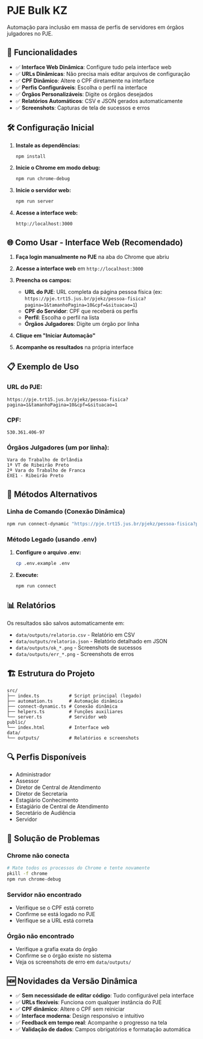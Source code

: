 # PJE Bulk KZ

Automação para inclusão em massa de perfis de servidores em órgãos julgadores no PJE.

## 🚀 Funcionalidades

- ✅ **Interface Web Dinâmica**: Configure tudo pela interface web
- ✅ **URLs Dinâmicas**: Não precisa mais editar arquivos de configuração
- ✅ **CPF Dinâmico**: Altere o CPF diretamente na interface
- ✅ **Perfis Configuráveis**: Escolha o perfil na interface
- ✅ **Órgãos Personalizáveis**: Digite os órgãos desejados
- ✅ **Relatórios Automáticos**: CSV e JSON gerados automaticamente
- ✅ **Screenshots**: Capturas de tela de sucessos e erros

## 🛠️ Configuração Inicial

1. **Instale as dependências:**
   ```bash
   npm install
   ```

2. **Inicie o Chrome em modo debug:**
   ```bash
   npm run chrome-debug
   ```

3. **Inicie o servidor web:**
   ```bash
   npm run server
   ```

4. **Acesse a interface web:**
   ```
   http://localhost:3000
   ```

## 🌐 Como Usar - Interface Web (Recomendado)

1. **Faça login manualmente no PJE** na aba do Chrome que abriu

2. **Acesse a interface web** em `http://localhost:3000`

3. **Preencha os campos:**
   - **URL do PJE**: URL completa da página pessoa física (ex: `https://pje.trt15.jus.br/pjekz/pessoa-fisica?pagina=1&tamanhoPagina=10&cpf=&situacao=1`)
   - **CPF do Servidor**: CPF que receberá os perfis
   - **Perfil**: Escolha o perfil na lista
   - **Órgãos Julgadores**: Digite um órgão por linha

4. **Clique em "Iniciar Automação"**

5. **Acompanhe os resultados** na própria interface

## 📋 Exemplo de Uso

### URL do PJE:
```
https://pje.trt15.jus.br/pjekz/pessoa-fisica?pagina=1&tamanhoPagina=10&cpf=&situacao=1
```

### CPF:
```
530.361.406-97
```

### Órgãos Julgadores (um por linha):
```
Vara do Trabalho de Orlândia
1ª VT de Ribeirão Preto
2ª Vara do Trabalho de Franca
EXE1 - Ribeirão Preto
```

## 🔧 Métodos Alternativos

### Linha de Comando (Conexão Dinâmica)

```bash
npm run connect-dynamic "https://pje.trt15.jus.br/pjekz/pessoa-fisica?pagina=1&tamanhoPagina=10&cpf=&situacao=1" "530.361.406-97" "Servidor" "Vara do Trabalho de Orlândia,1ª VT de Ribeirão Preto"
```

### Método Legado (usando .env)

1. **Configure o arquivo .env:**
   ```bash
   cp .env.example .env
   ```

2. **Execute:**
   ```bash
   npm run connect
   ```

## 📊 Relatórios

Os resultados são salvos automaticamente em:
- `data/outputs/relatorio.csv` - Relatório em CSV
- `data/outputs/relatorio.json` - Relatório detalhado em JSON
- `data/outputs/ok_*.png` - Screenshots de sucessos
- `data/outputs/err_*.png` - Screenshots de erros

## 🏗️ Estrutura do Projeto

```
src/
├── index.ts           # Script principal (legado)
├── automation.ts      # Automação dinâmica
├── connect-dynamic.ts # Conexão dinâmica
├── helpers.ts         # Funções auxiliares
└── server.ts          # Servidor web
public/
└── index.html         # Interface web
data/
└── outputs/           # Relatórios e screenshots
```

## 🔍 Perfis Disponíveis

- Administrador
- Assessor
- Diretor de Central de Atendimento
- Diretor de Secretaria
- Estagiário Conhecimento
- Estagiário de Central de Atendimento
- Secretário de Audiência
- Servidor

## 🚨 Solução de Problemas

### Chrome não conecta
```bash
# Mate todos os processos do Chrome e tente novamente
pkill -f chrome
npm run chrome-debug
```

### Servidor não encontrado
- Verifique se o CPF está correto
- Confirme se está logado no PJE
- Verifique se a URL está correta

### Órgão não encontrado
- Verifique a grafia exata do órgão
- Confirme se o órgão existe no sistema
- Veja os screenshots de erro em `data/outputs/`

## 🆕 Novidades da Versão Dinâmica

- ✅ **Sem necessidade de editar código**: Tudo configurável pela interface
- ✅ **URLs flexíveis**: Funciona com qualquer instância do PJE
- ✅ **CPF dinâmico**: Altere o CPF sem reiniciar
- ✅ **Interface moderna**: Design responsivo e intuitivo
- ✅ **Feedback em tempo real**: Acompanhe o progresso na tela
- ✅ **Validação de dados**: Campos obrigatórios e formatação automática